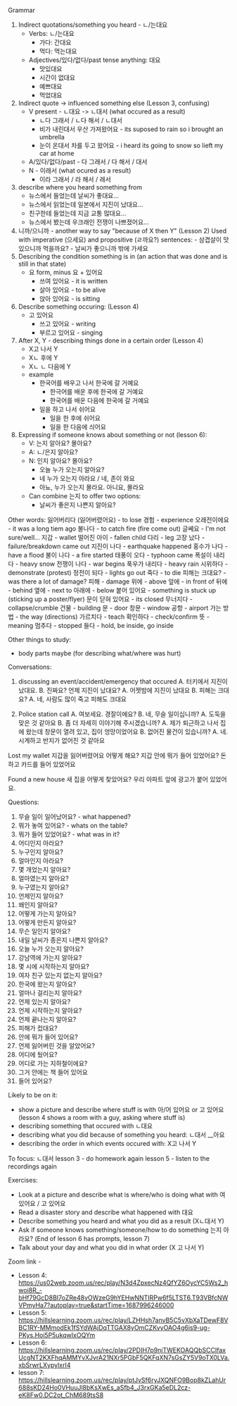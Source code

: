 Grammar
1. Indirect quotations/something you heard - ㄴ/는대요
    - Verbs: ㄴ/는대요
        - 가다: 간대요
        - 먹다: 먹는대요
    - Adjectives/있다/없다/past tense anything: 대요
        - 맛있대요
        - 시간이 없대요
        - 예쁘대요
        - 먹었대요
2. Indirect quote -> influenced something else (Lesson 3, confusing)
    - V present - ㄴ대요 -> ㄴ대서 (what occured as a result)
        - ㄴ다 그래서 / ㄴ다 해서 / ㄴ대서
        - 비가 내린대서 우산 가져왔어요 - its suposed to rain so i brought an umbrella
        - 눈이 온대서 차를 두고 왔어요 - i heard its going to snow so lieft my car at home
    - A/있다/없다/past - 다 그래서 / 다 해서 / 대서
    - N - 이래서 (what ocured as a result)
        - 이라 그래서 / 라 해서 / 래서
3. describe where you heard something from
    - 뉴스에서 들었는데 날씨가 좋대요...
    - 뉴스에서 읽었는데 일본에서 지진이 났대요...
    - 친구한테 들었는데 지금 교통 많대요...
    - 뉴스에서 봤는데 우크래인 전쟁이 나쁘졌어요...
4. 니까/으니까 - another way to say "because of X then Y" (Lesson 2)
    Used with imperative (으세요) and propositive (ㄹ까요?) sentences:
        - 삼겹살이 맛있으니까 먹을까요?
        - 날씨가 좋으니까 밖에 가세요
5. Describing the condition something is in (an action that was done and is still in that state)
    - 요 form, minus 요 + 있어요
        - 쓰여 있어요 - it is written
        - 살아 있어요 - to be alive
        - 앉아 있어요 - is sitting 
6. Describe something occuring: (Lesson 4)
    - 고 있어요
        - 쓰고 있어요 - writing
        - 부르고 있어요 - singing
7. After X, Y - describing things done in a certain order (Lesson 4)
    - X고 나서 Y
    - Xㄴ 후에 Y
    - Xㄴ ㄴ 다음에 Y
    - example
        - 한국어를 배우고 나서 한국에 갈 거예요
            - 한극어를 배운 후에 한국에 갈 거예요
            - 한국어를 배운 다음에 한국에 갈 거예요
        - 일을 하고 나서 쉬어요
            - 일을 한 후에 쉬어요
            - 일을 한 다음에 싀어요
6. Expressing if someone knows about something or not (lesson 6):
    - V: 는지 알아요? 몰아요?
    - A: ㄴ/은지 알아요?
    - N: 인지 알아요? 몰아요?
        - 오늘 누가 오는지 알아요?
        - 네 누가 오는지 아라요 / 네, 존이 와요
        - 아뇨, 누가 오는지 몰라요. 아니요, 몰라요
    - Can combine 는지 to offer two options:
        - 날씨가 좋은지 나쁜지 알아요?

Other words:
잃어버리다 (잃어버렸어요) - to lose
경험 - experience
오래전이에요 - it was a long tiem ago
불나다 - to catch fire (fire come out)
글쎄요 - I'm not sure/well...
지갑 - wallet
떨어진 아이 - fallen child
다리 - leg
고장 났다 - failure/breakdown came out
지진이 나다 - earthquake happened
홍수가 나다 - have a flood
불이 나다 - a fire started
태풍이 오다 - typhoon came
폭설이 내리다 - heavy snow
전쟁이 나다 - war begins
푹우가 내리다 - heavy rain
시위하다 - demonstrate (protest)
정전이 되다 - lights go out
죽다 - to die
피해는 크대요? - was there a lot of damage?
피해 - damage
위에 - above
앞에 - in front of
뒤에 - behind
옆에 - next to
아래에 - below
붙어 있어요 - something is stuck up (sticking up a poster/flyer)
문이 닫혀 있어요 - its closed
무너지다 - collapse/crumble
건물 - building
문 - door
창문 - window
공항 - airport
가는 방법 - the way (directions)
가르치다 - teach
확인하다 - check/confirm
뜻 - meaning
멈추다 - stopped
들다 - hold, be inside, go inside

Other things to study:
- body parts maybe (for describing what/where was hurt)

Conversations:
1. discussing an event/accident/emergency that occured
A. 터키에서 지진이 났대요.
B. 진짜요? 언제 지진이 났대요?
A. 어젯밤에 지진이 났대요
B. 피해는 크대요?
A. 네, 사람도 많이 죽고 피해도 크대요

2. Police station call
A. 여보세요. 경잘이에요?
B. 네, 무슬 일이십니까?
A. 도둑을 맞은 것 같아요
B. 좀 더 자세히 이야기해 주시겠습니까?
A. 제가 퇴근하고 나서 집에 왔는데 창문이 열려 있고, 집이 엉망이었어요
B. 없어진 물건이 있습니까?
A. 네. 시계하고 반지가 없어진 것 같아요

Lost my wallet
지갑을 잃어버렸어요
어떻게 해요? 지갑 안에 뭐가 들어 있었어요?
돈하고 카드를 들어 있었어요

Found a new house
새 집을 어떻게 찾았어요? 
우리 아파트 앞에 광고가 붙어 있었어요.



Questions:
1. 무슬 일이 일어났어요? - what happened?
2. 뭐가 놓여 있어요? - whats on the table?
3. 뭐가 들어 있었어요? - what was in it?
4. 어디인지 아라요?
5. 누구인지 알아요?
6. 얼마인지 아라요?
7. 몇 개었는지 알아요?
8. 얼마였는지 알아요?
9. 누구였는지 알아요?
10. 언제인지 알아요?
11. 왜인지 알아요?
12. 어떻게 가는지 알아요?
12. 어떻게 만든지 알아요?
13. 무슨 일인지 알아요?
14. 내일 날씨가 종은지 나쁜지 알아요?
15. 오늘 누가 오는지 알아요?
16. 강남역에 가는지 알아요?
17. 몇 시에 시작하는지 알아요?
18. 여자 친구 있는지 없는지 알아요?
19. 한국에 왔는지 알아요?
20. 얼마나 걸리는지 알아요?
21. 언제 있는지 알아요?
22. 언제 시작하는지 알아요?
23. 언제 끝나는지 알아요?
24. 피해가 컸대요?
25. 안에 뭐가 들어 있어요?
26. 언제 잃어버린 것을 알았어요?
26. 어디에 뒀어요?
27. 어디로 가는 지하철이에요?
28. 그거 안에는 책 들어 있어요
29. 들어 있어요?


Likely to be on it:
- show a picture and describe where stuff is with 아/어 있어요 or 고 있어요 (lesson 4 shows a room with a guy, asking where stuff is)
- describing something that occured with ㄴ대요
- describing what you did because of something you heard: ㄴ대서 __아요
- describing the order in which events occured with:  X고 나서 Y

To focus:
ㄴ대서 lesson 3 - do homework again
lesson 5 - listen to the recordings again


Exercises:
- Look at a picture and describe what is where/who is doing what with 여 있어요 / 고 있어요
- Read a disaster story and describe what happened with 대요
- Describe something you heard and what you did as a result (Xㄴ대서 Y)
- Ask if someone knows something/someone/how to do something 는지 아라요? (End of lesson 6 has prompts, lesson 7)
- Talk about your day and what you did in what order (X 고 나서 Y)

Zoom link - 
- Lesson 4: https://us02web.zoom.us/rec/play/N3d4ZpxecNz4QfYZ6OycYC5Ws2_hwoi8R_-bHf79GcD8BI7oZRe48vOWzeG9hYEHwNNTIRPw6f5LTST6.T93VBfcNWVPmyHa7?autoplay=true&startTime=1687996246000
- Lesson 5: https://hillslearning.zoom.us/rec/play/LZHHsh7anvB5C5vXbXaTDewF8VBC1RY-MMmodEk1fSYdWAjDqTTGAX8yOmCZKvyOAO4g6is9-ug-PKys.Hoi5P5ukqwIxOQYm
- Lesson 6: https://hillslearning.zoom.us/rec/play/2PDIH7p9njTWEKOAQQbSCCIfaxUcgNT2KXFhqAMMYvXJvrA21NXr5PGbF5QKFqXN7sGsZY5V9oTX0LVa.xbSrwrLXypylxrI4
- lesson 7: https://hillslearning.zoom.us/rec/play/ptJvSf6ryJXQNFO9Bop8kZLahUr688sKD24Ho0VHuuJl8bKsXwEs_aSfb4_J3rxGKa5eDL2cz-eK8Fw0.DC2ot_ChM689tsS8
